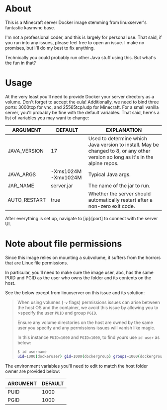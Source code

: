 # About

This is a Minecraft server Docker image stemming from linuxserver's fantastic kasmvnc base.

I'm not a professional coder, and this is largely for personal use.
That said, if you run into any issues, please feel free to open an issue. I make no promises, but I'll do my best to fix anything.

Technically you could probably run other Java stuff using this. But what's the fun in that?

# Usage

At the very least you'll need to provide Docker your server directory as a volume. Don't forget to accept the eula!
Additionally, we need to bind three ports: 3000tcp for vnc, and 25565tcp/udp for Minecraft.
For a small vanilla server, you'll probably be fine with the default variables. That said, here's a list of variables you may want to change:

| ARGUMENT | DEFAULT | EXPLANATION |
| -------- | ------- | ----------- |
| JAVA_VERSION | 17 | Used to determine which Java version to install. May be changed to 8, or any other version so long as it's in the alpine repos. |
| JAVA_ARGS | -Xms1024M -Xmx1024M | Typical Java args. |
| JAR_NAME | server.jar | The name of the jar to run. |
| AUTO_RESTART | true | Whether the server should automatically restart after a non-zero exit code. |

After everything is set up, navigate to [ip]:[port] to connect with the server UI. 

# Note about file permissions

Since this image relies on mounting a subvolume, it suffers from the horrors that are Linux file permissions.

In particular, you'll need to make sure the image user, abc, has the same PUID and PGID as the user who owns the folder and its contents on the host.

See the below except from linuxserver on this issue and its solution:

> When using volumes (`-v` flags) permissions issues can arise between the host OS and the container, we avoid this issue by allowing you to >specify the user `PUID` and group `PGID`.
>
> Ensure any volume directories on the host are owned by the same user you specify and any permissions issues will vanish like magic.
>
> In this instance `PUID=1000` and `PGID=1000`, to find yours use `id user` as below:
> ```bash
> $ id username
> uid=1000(dockeruser) gid=1000(dockergroup) groups=1000(dockergroup)

The environment variables you'll need to edit to match the host folder owner are provided below:

| ARGUMENT | DEFAULT |
| -------- | ------- |
| PUID | 1000 |
| PGID | 1000 |
